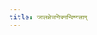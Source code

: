 ```yaml
---
title: जालक्षेत्रमिदमन्विष्यताम्
---
```

<div>
<script>
  (function() {
    var cx = '003441740804712584864:omkvhozupxs';
    var gcse = document.createElement('script');
    gcse.type = 'text/javascript';
    gcse.async = true;
    gcse.src = 'https://cse.google.com/cse.js?cx=' + cx;
    var s = document.getElementsByTagName('script')[0];
    s.parentNode.insertBefore(gcse, s);
  })();
</script>
<gcse:search></gcse:search>
</div>
